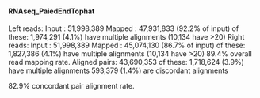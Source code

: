 #### RNAseq_PaiedEndTophat

Left reads:
          Input     :  51,998,389
           Mapped   :  47,931,833 (92.2% of input)
            of these:   1,974,291 (4.1%) have multiple alignments (10,134 have >20)
Right reads:
          Input     :  51,998,389
           Mapped   :  45,074,130 (86.7% of input)
            of these:   1,827,386 (4.1%) have multiple alignments (10,134 have >20)
89.4% overall read mapping rate.
Aligned pairs:  43,690,353
     of these:   1,718,624 (3.9%) have multiple alignments
                  593,379 (1.4%) are discordant alignments
                  
82.9% concordant pair alignment rate.

